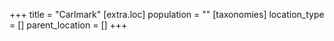 +++
title = "Carlmark"
[extra.loc]
population = ""
[taxonomies]
location_type = []
parent_location = []
+++

